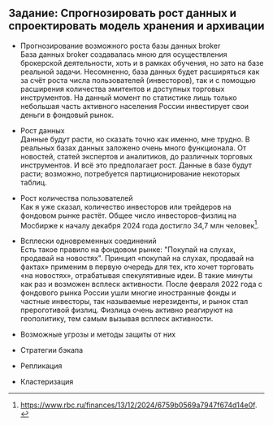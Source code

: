 ## Задание: Спрогнозировать рост данных и спроектировать модель хранения и архивации

- Прогнозирование возможного роста базы данных broker\
  База данных broker создавалась мною для осуществления брокерской деятельности, хоть и в рамках обучения, но зато на базе реальной задачи. Несомненно, база данных будет расширяться как за счёт роста числа пользователей (инвесторов), так и с помощью расширения количества эмитентов и доступных торговых инструментов. На данный момент по статистике лишь только небольшая часть активного населения России инвестирует свои деньги в фондовый рынок.

- Рост данных\
  Данные будут расти, но сказать точно как именно, мне трудно. В реальных базах данных заложено очень много функционала. От новостей, статей экспертов и аналитиков, до различных торговых инструментов. И всё это предполагает рост. Данные в базе будут расти; возможно, потребуется партиционирование некоторых таблиц. 

- Рост количества пользователей\
  Как я уже сказал, количество инвесторов или трейдеров на фондовом рынке растёт. Общее число инвесторов-физлиц на Мосбирже к началу декабря 2024 года достигло 34,7 млн человек[^1].
  [^1]: https://www.rbc.ru/finances/13/12/2024/6759b0569a7947f674d14e0f.

- Всплески одновременных соединений\
  Есть такое правило на фондовом рынке: "Покупай на слухах, продавай на новостях". Принцип «покупай на слухах, продавай на фактах» применим в первую очередь для тех, кто хочет торговать «на новостях», отрабатывая спекулятивные идеи. В такие минуты как раз и возможен всплеск активности. После февраля 2022 года с фондового рынка России ушли многие иностранные фонды и частные инвесторы, так называемые нерезиденты, и рынок стал прероготивой физлиц. Физлица очень активно реагируют на геополитику, тем самым вызывая всплеск активности.

- Возможные угрозы и методы защиты от них

- Стратегии бэкапа

- Репликация

- Кластеризация
